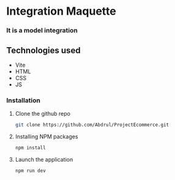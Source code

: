 # Integration Maquette


### It is a model integration 


## Technologies used 
 - Vite
 - HTML
 - CSS
 - JS

### Installation

1. Clone the github repo
   ```sh
   git clone https://github.com/Abdrul/ProjectEcommerce.git
   ```
2. Installing NPM packages
   ```sh
   npm install
   ```
3. Launch the application
   ```sh
   npm run dev
   ```
